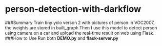 # person-detection-with-darkflow

###Summary
Train tiny yolo verson 2 with pictures of person in VOC2007, the weights are stored in built_graph.Then I use this model to detect person using camera on a car and upload the real-time result on web using Flask.
###How to Use
Run both **DEMO.py** and **flask-server.py**
